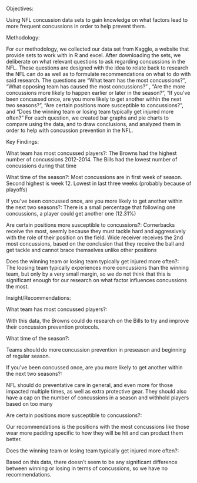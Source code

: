 Objectives:  

Using NFL concussion data sets to gain knowledge on what factors lead to more frequent concussions in order to help prevent them. 

Methodology: 

For our methodology, we collected our data set from Kaggle, a website that provide sets to work with in R and excel. After downloading the sets, we deliberate on what relevant questions to ask regarding concussions in the NFL. These questions are designed with the idea to relate back to research the NFL can do as well as to formulate recommendations on what to do with said research. The questions are “What team has the most concussions?”, “What opposing team has caused the most concussions?” , “Are the more concussions more likely to happen earlier or later in the season?”, “If you've been concussed once, are you more likely to get another within the next two seasons?”, “Are certain positions more susceptible to concussions?”, and “Does the winning team or losing team typically get injured more often?” For each question, we created bar graphs and pie charts to compare using the data, and to draw conclusions, and analyzed them in order to help with concussion prevention in the NFL. 

Key Findings: 

What team has most concussed players?: 
The Browns had the highest number of concussions 2012-2014. The Bills had the lowest number of concussions during that time 

What time of the season?: 
Most concussions are in first week of season. Second highest is week 12. Lowest in last three weeks (probably because of playoffs) 

If you've been concussed once, are you more likely to get another within the next two seasons?: 
There is a small percentage that following one concussions, a player could get another one (12.31%)​

Are certain positions more susceptible to concussions?: 
Cornerbacks receive the most, seemly because they must tackle hard and aggressively with the role of their position on the field. Wide receiver receives the 2nd most concussions, based on the conclusion that they receive the ball and get tackle and cannot brace themselves unlike other positions 

Does the winning team or losing team typically get injured more often?:  
The loosing team typically experiences more concussions than the winning team, but only by a very small margin, so we do not think that this is significant enough for our research on what factor influences concussions the most.  

 

Insight/Recommendations: 

What team has most concussed players?: 

With this data, the Browns could do research on the Bills to try and improve their concussion prevention protocols.  

What time of the season?: 

Teams should do more concussion prevention in preseason and beginning of regular season.  

If you've been concussed once, are you more likely to get another within the next two seasons?: 

NFL should do preventative care in general, and even more for those impacted multiple times, as well as extra protective gear. They should also have a cap on the number of concussions in a season and withhold players based on too many 

Are certain positions more susceptible to concussions?: 

Our recommendations is the positions with the most concussions like those wear more padding specific to how they will be hit and can product them better. 

Does the winning team or losing team typically get injured more often?:  

Based on this data, there doesn’t seem to be any significant difference between winning or losing in terms of concussions, so we have no recommendations. 
